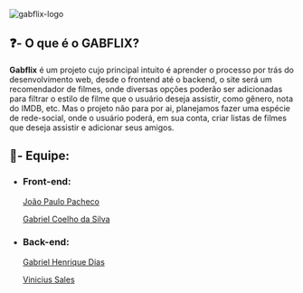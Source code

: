 
![gabflix-logo](https://user-images.githubusercontent.com/71194565/125665951-e1a738ed-c46c-4511-9658-c649ab24f8d0.png)



## ❓- O que é o GABFLIX?

**Gabflix** é um projeto cujo principal intuito é aprender o processo por trás do desenvolvimento web, desde o frontend até o backend, o site será um recomendador de filmes, onde diversas opções poderão ser adicionadas para filtrar o estilo de filme que o usuário deseja assistir, como gênero, nota do IMDB, etc. Mas o projeto não para por ai, planejamos fazer uma espécie de rede-social, onde o usuário poderá, em sua conta, criar listas de filmes que deseja assistir e adicionar seus amigos.

## 👤- Equipe: 

- ### Front-end: 

  [João Paulo Pacheco](https://github.com/JoaoPauloPach)

  [Gabriel Coelho da Silva](https://github.com/GabrielCoelho01)

  

- ### Back-end:

  [Gabriel Henrique Dias](https://github.com/GaahDias)

  [Vinicius Sales](https://github.com/vczoika)

  

  



